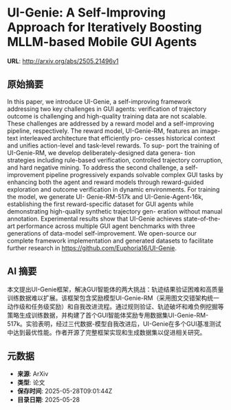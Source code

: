 # UI-Genie: A Self-Improving Approach for Iteratively Boosting MLLM-based Mobile GUI Agents

**URL**: http://arxiv.org/abs/2505.21496v1

## 原始摘要

In this paper, we introduce UI-Genie, a self-improving framework addressing
two key challenges in GUI agents: verification of trajectory outcome is
challenging and high-quality training data are not scalable. These challenges
are addressed by a reward model and a self-improving pipeline, respectively.
The reward model, UI-Genie-RM, features an image-text interleaved architecture
that efficiently pro- cesses historical context and unifies action-level and
task-level rewards. To sup- port the training of UI-Genie-RM, we develop
deliberately-designed data genera- tion strategies including rule-based
verification, controlled trajectory corruption, and hard negative mining. To
address the second challenge, a self-improvement pipeline progressively expands
solvable complex GUI tasks by enhancing both the agent and reward models
through reward-guided exploration and outcome verification in dynamic
environments. For training the model, we generate UI- Genie-RM-517k and
UI-Genie-Agent-16k, establishing the first reward-specific dataset for GUI
agents while demonstrating high-quality synthetic trajectory gen- eration
without manual annotation. Experimental results show that UI-Genie achieves
state-of-the-art performance across multiple GUI agent benchmarks with three
generations of data-model self-improvement. We open-source our complete
framework implementation and generated datasets to facilitate further research
in https://github.com/Euphoria16/UI-Genie.


## AI 摘要

本文提出UI-Genie框架，解决GUI智能体的两大挑战：轨迹结果验证困难和高质量训练数据难以扩展。该框架包含奖励模型UI-Genie-RM（采用图文交错架构统一动作级和任务级奖励）和自我改进流程。通过规则验证、轨迹破坏和难负例挖掘等策略生成训练数据，并构建了首个GUI智能体奖励专用数据集UI-Genie-RM-517k。实验表明，经过三代数据-模型自我改进后，UI-Genie在多个GUI基准测试中达到最优性能。作者开源了完整框架实现和生成数据集以促进相关研究。

## 元数据

- **来源**: ArXiv
- **类型**: 论文
- **保存时间**: 2025-05-28T09:01:44Z
- **目录日期**: 2025-05-28
